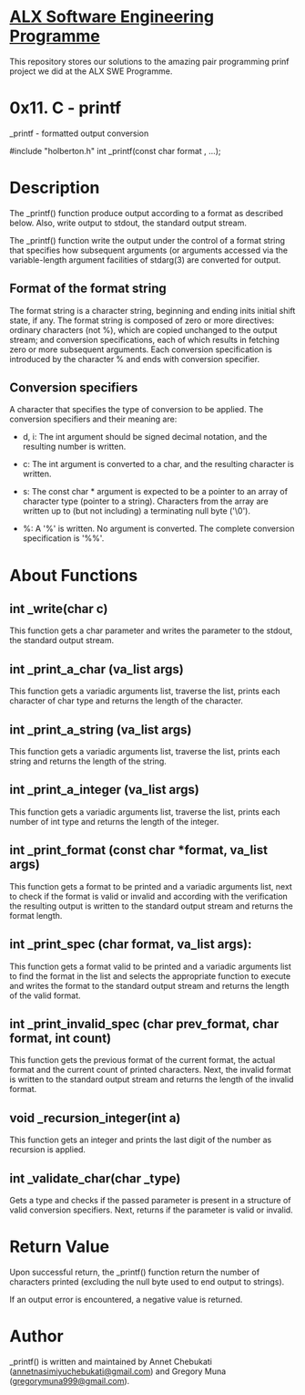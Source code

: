 # [ALX Software Engineering Programme](https://www.alxafrica.com/about/)

This repository stores our solutions to the amazing pair programming prinf project we did at the ALX SWE Programme.

# 0x11. C - printf

_printf - formatted output conversion

#include "holberton.h" int _printf(const char format , ...);

# Description

The _printf() function produce output according to a format as described below. Also, write output to stdout, the standard output stream.

The _printf() function write the output under the control of a format string that specifies how subsequent arguments (or arguments accessed via the variable-length argument facilities of stdarg(3) are converted for output.

## Format of the format string

The format string is a character string, beginning and ending inits initial shift state, if any. The format string is composed of zero or more directives: ordinary characters (not %), which are copied unchanged to the output stream; and conversion specifications, each of which results in fetching zero or more subsequent arguments. Each conversion specification is introduced by the character % and ends with conversion specifier.

## Conversion specifiers

A character that specifies the type of conversion to be applied. The conversion specifiers and their meaning are:

- d, i: The int argument should be signed decimal notation, and the resulting number is written.

- c: The int argument is converted to a char, and the resulting character is written.

- s: The const char * argument is expected to be a pointer to an array of character type (pointer to a string). Characters from the array are written up to (but not including) a terminating null byte ('\0').

- %: A '%' is written. No argument is converted. The complete conversion specification is '%%'.

# About Functions

## int _write(char c)

This function gets a char parameter and writes the parameter to the stdout, the standard output stream.

## int _print_a_char (va_list args)
This function gets a variadic arguments list, traverse the list, prints each character of char type and returns the length of the character.

## int _print_a_string (va_list args)
This function gets a variadic arguments list, traverse the list, prints each string and returns the length of the string.

## int _print_a_integer (va_list args)
This function gets a variadic arguments list, traverse the list, prints each number of int type and returns the length of the integer.

## int _print_format (const char *format, va_list args)
This function gets a format to be printed and a variadic arguments list, next to check if the format is valid or invalid and according with the verification the resulting output is written to the standard output stream and returns the format length.

## int _print_spec (char format, va_list args):
This function gets a format valid to be printed and a variadic arguments list to find the format in the list and selects the appropriate function to execute and writes the format to the standard output stream and returns the length of the valid format.

## int _print_invalid_spec (char prev_format, char format, int count)
This function gets the previous format of the current format, the actual format and the current count of printed characters. Next, the invalid format is written to the standard output stream and returns the length of the invalid format.

## void _recursion_integer(int a)
This function gets an integer and prints the last digit of the number as recursion is applied.

## int _validate_char(char _type)
Gets a type and checks if the passed parameter is present in a structure of valid conversion specifiers. Next, returns if the parameter is valid or invalid.

# Return Value
Upon successful return, the _printf() function return the number of characters printed (excluding the null byte used to end output to strings).

If an output error is encountered, a negative value is returned.

# Author
_printf() is written and maintained by Annet Chebukati (annetnasimiyuchebukati@gmail.com) and Gregory Muna (gregorymuna999@gmail.com).
